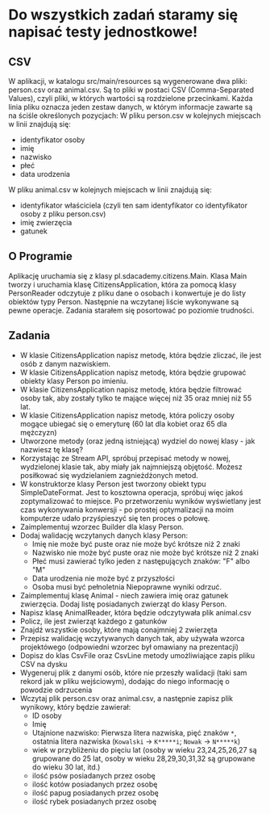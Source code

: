 # Do wszystkich zadań staramy się napisać testy jednostkowe!

## CSV
W aplikacji, w katalogu src/main/resources są wygenerowane dwa pliki: person.csv oraz animal.csv. Są to pliki w postaci CSV (Comma-Separated Values), czyli pliki, w których wartości są rozdzielone przecinkami. Każda linia pliku oznacza jeden zestaw danych, w którym informacje zawarte są na ściśle określonych pozycjach:
W pliku person.csv w kolejnych miejscach w linii znajdują się:
* identyfikator osoby
* imię
* nazwisko
* płeć
* data urodzenia
 
W pliku animal.csv w kolejnych miejscach w linii znajdują się:
* identyfikator właściciela (czyli ten sam identyfikator co identyfikator osoby z pliku person.csv)
* imię zwierzęcia
* gatunek
 
## O Programie
Aplikację uruchamia się z klasy pl.sdacademy.citizens.Main. Klasa Main tworzy i uruchamia klasę CitizensApplication, która za pomocą klasy PersonReader odczytuje z pliku dane o osobach i konwertuje je do listy obiektów typy Person. Następnie na wczytanej liście wykonywane są pewne operacje.
Zadania starałem się posortować po poziomie trudności.

## Zadania
* W klasie CitizensApplication napisz metodę, która będzie zliczać, ile jest osób z danym nazwiskiem.
* W klasie CitizensApplication napisz metodę, która będzie grupować obiekty klasy Person po imieniu.
* W klasie CitizensApplication napisz metodę, która będzie filtrować osoby tak, aby zostały tylko te mające więcej niż 35 oraz mniej niż 55 lat.
* W klasie CitizensApplication napisz metodę, która policzy osoby mogące ubiegać się o emeryturę (60 lat dla kobiet oraz 65 dla mężczyzn)
* Utworzone metody (oraz jedną istniejącą) wydziel do nowej klasy - jak nazwiesz tę klasę?
* Korzystając ze Stream API, spróbuj przepisać metody w nowej, wydzielonej klasie tak, aby miały jak najmniejszą objętość. Możesz posiłkować się wydzielaniem zagnieżdżonych metod.
* W konstruktorze klasy Person jest tworzony obiekt typu SimpleDateFormat. Jest to kosztowna operacja, spróbuj więc jakoś zoptymalizować to miejsce. Po przetworzeniu wyników wyświetlany jest czas wykonywania konwersji - po prostej optymalizacji na moim komputerze udało przyśpieszyć się ten proces o połowę.
* Zaimplementuj wzorzec Builder dla klasy Person.
* Dodaj walidację wczytanych danych klasy Person:
  - Imię nie może być puste oraz nie może być krótsze niż 2 znaki
  - Nazwisko nie może być puste oraz nie może być krótsze niż 2 znaki
  - Płeć musi zawierać tylko jeden z następujących znaków: "F" albo "M"
  - Data urodzenia nie może być z przyszłości
  - Osoba musi być pełnoletnia
Niepoprawne wyniki odrzuć.
* Zaimplementuj klasę Animal - niech zawiera imię oraz gatunek zwierzęcia. Dodaj listę posiadanych zwierząt do klasy Person.
* Napisz klasę AnimalReader, która będzie odczytywała plik animal.csv
* Policz, ile jest zwierząt każdego z gatunków
* Znajdź wszystkie osoby, które mają conajmniej 2 zwierzęta
* Przepisz walidację wczytywanych danych tak, aby używała wzorca projektówego (odpowiedni wzorzec był omawiany na prezentacji)
* Dopisz do klas CsvFile oraz CsvLine metody umożliwiające zapis pliku CSV na dysku
* Wygeneruj plik z danymi osób, które nie przeszły walidacji (taki sam rekord jak w pliku wejściowym), dodając do niego informację o powodzie odrzucenia
* Wczytaj plik person.csv oraz animal.csv, a następnie zapisz plik wynikowy, który będzie zawierał:
	- ID osoby
	- Imię
	- Utajnione nazwisko: Pierwsza litera nazwiska, pięć znaków `*`, ostatnia litera nazwiska (`Kowalski` -> `K*****i`; `Nowak` -> `N*****k`)
	- wiek w przybliżeniu do pięciu lat (osoby w wieku 23,24,25,26,27 są grupowane do 25 lat, osoby w wieku 28,29,30,31,32 są grupowane do wieku 30 lat, itd.)
	- ilość psów posiadanych przez osobę
	- ilość kotów posiadanych przez osobę
	- ilość papug posiadanych przez osobę
	- ilość rybek posiadanych przez osobę

	
